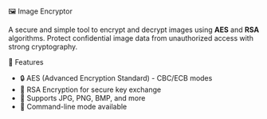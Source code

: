  🖼️ Image Encryptor

A secure and simple tool to encrypt and decrypt images using **AES** and **RSA** algorithms. Protect confidential image data from unauthorized access with strong cryptography.

🔐 Features

- 🔒 AES (Advanced Encryption Standard) - CBC/ECB modes
- 🔑 RSA Encryption for secure key exchange
- 📁 Supports JPG, PNG, BMP, and more
- 🔧 Command-line mode available
